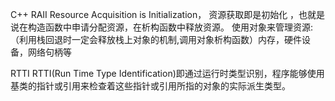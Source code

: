 C++
RAII
Resource Acquisition is Initialization， 资源获取即是初始化 ，也就是说在构造函数中申请分配资源，在析构函数中释放资源。
使用对象来管理资源: （利用栈回退时一定会释放栈上对象的机制,调用对象析构函数）内存，硬件设备，网络句柄等

RTTI
RTTI(Run Time Type Identification)即通过运行时类型识别，程序能够使用基类的指针或引用来检查着这些指针或引用所指的对象的实际派生类型。
